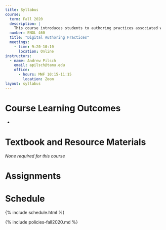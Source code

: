 ```yaml
---
title: Syllabus
course:
  term: Fall 2020
  description: |
    This course introduces students to authoring practices associated with digital spaces. Students can expect to learn strategies for writing on the web, using visual communication, and organizing data for digital projects.
  number: ENGL 460
  title: "Digital Authoring Practices"
  meetings:
    - time: 9:20-10:10
      location: Online
instructors:
  - name: Andrew Pilsch
    email: apilsch@tamu.edu
    office:
      - hours: MWF 10:15-11:15
        location: Zoom
layout: syllabus
---
```


# Course Learning Outcomes

-

# Textbook and Resource Materials

*None required for this course*

# Assignments

# Schedule

{% include schedule.html %}

{% include policies-fall2020.md %}

